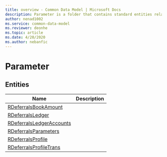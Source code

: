 ```yaml
---
title: overview - Common Data Model | Microsoft Docs
description: Parameter is a folder that contains standard entities related to the Common Data Model.
author: nenad1002
ms.service: common-data-model
ms.reviewer: deonhe
ms.topic: article
ms.date: 4/20/2020
ms.author: nebanfic
---
```


# Parameter


## Entities

|Name|Description|
|---|---|
|[RDeferralsBookAmount](RDeferralsBookAmount.md)||
|[RDeferralsLedger](RDeferralsLedger.md)||
|[RDeferralsLedgerAccounts](RDeferralsLedgerAccounts.md)||
|[RDeferralsParameters](RDeferralsParameters.md)||
|[RDeferralsProfile](RDeferralsProfile.md)||
|[RDeferralsProfileTrans](RDeferralsProfileTrans.md)||
